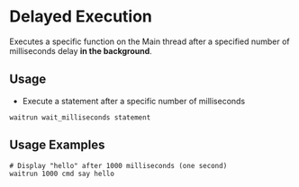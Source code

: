 # Delayed Execution
Executes a specific function on the Main thread after a specified number of milliseconds delay **in the background**.

## Usage
- Execute a statement after a specific number of milliseconds
```
waitrun wait_milliseconds statement
```

## Usage Examples
```
# Display "hello" after 1000 milliseconds (one second)
waitrun 1000 cmd say hello
```